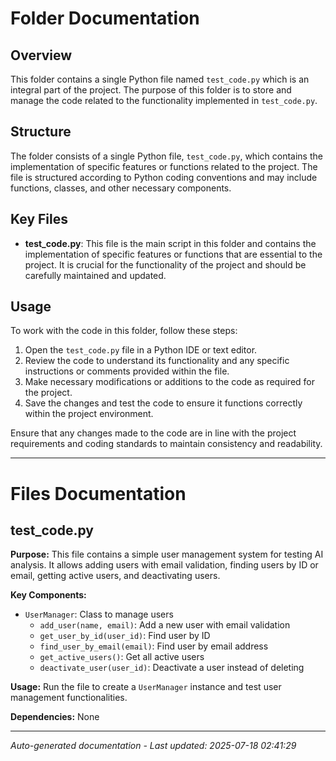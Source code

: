 # Folder Documentation

## Overview
This folder contains a single Python file named `test_code.py` which is an integral part of the project. The purpose of this folder is to store and manage the code related to the functionality implemented in `test_code.py`.

## Structure
The folder consists of a single Python file, `test_code.py`, which contains the implementation of specific features or functions related to the project. The file is structured according to Python coding conventions and may include functions, classes, and other necessary components.

## Key Files
- **test_code.py**: This file is the main script in this folder and contains the implementation of specific features or functions that are essential to the project. It is crucial for the functionality of the project and should be carefully maintained and updated.

## Usage
To work with the code in this folder, follow these steps:
1. Open the `test_code.py` file in a Python IDE or text editor.
2. Review the code to understand its functionality and any specific instructions or comments provided within the file.
3. Make necessary modifications or additions to the code as required for the project.
4. Save the changes and test the code to ensure it functions correctly within the project environment.

Ensure that any changes made to the code are in line with the project requirements and coding standards to maintain consistency and readability.

---

# Files Documentation

## test_code.py

**Purpose:** This file contains a simple user management system for testing AI analysis. It allows adding users with email validation, finding users by ID or email, getting active users, and deactivating users.

**Key Components:**
- `UserManager`: Class to manage users
  - `add_user(name, email)`: Add a new user with email validation
  - `get_user_by_id(user_id)`: Find user by ID
  - `find_user_by_email(email)`: Find user by email address
  - `get_active_users()`: Get all active users
  - `deactivate_user(user_id)`: Deactivate a user instead of deleting

**Usage:** Run the file to create a `UserManager` instance and test user management functionalities.

**Dependencies:** None

---
*Auto-generated documentation - Last updated: 2025-07-18 02:41:29*
